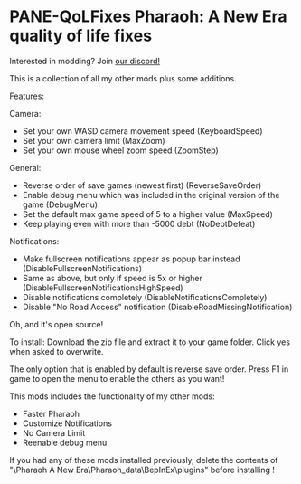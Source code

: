 # PANE-QoLFixes Pharaoh: A New Era quality of life fixes

Interested in modding? Join [our discord!](https://discord.gg/kGnAesaG)

This is a collection of all my other mods plus some additions.

Features:

Camera:
* Set your own WASD camera movement speed  (KeyboardSpeed)
* Set your own camera limit (MaxZoom)
* Set your own mouse wheel zoom speed (ZoomStep)

General:
* Reverse order of save games (newest first) (ReverseSaveOrder)
* Enable debug menu which was included in the original version of the game (DebugMenu)
* Set the default max game speed of 5 to a higher value (MaxSpeed)
* Keep playing even with more than -5000 debt (NoDebtDefeat)

Notifications:
* Make fullscreen notifications appear as popup bar instead (DisableFullscreenNotifications)
* Same as above, but only if speed is 5x or higher (DisableFullscreenNotificationsHighSpeed)
* Disable notifications completely (DisableNotificationsCompletely)
* Disable "No Road Access" notification (DisableRoadMissingNotification)

Oh, and it's open source!

To install: Download the zip file and extract it to your game folder. Click yes when asked to overwrite.

The only option that is enabled by default is reverse save order. 
Press F1 in game to open the menu to enable the others as you want!

This mods includes the functionality of my other mods:
* Faster Pharaoh
* Customize Notifications
* No Camera Limit
* Reenable debug menu

If you had any of these mods installed previously, delete the contents of "\Pharaoh A New Era\Pharaoh_data\BepInEx\plugins" before installing !
